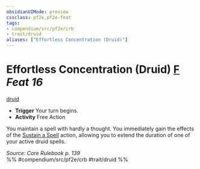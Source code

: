 ```yaml
---
obsidianUIMode: preview
cssclass: pf2e,pf2e-feat
tags:
- compendium/src/pf2e/crb
- trait/druid
aliases: ["Effortless Concentration (Druid)"]
---
```

# Effortless Concentration (Druid)  [F](../../rules/core-rulebook/chapter-9-playing-the-game.md#Actions "Free Action") *Feat 16*  
[druid](../../rules/traits/druid.md)  

- **Trigger** Your turn begins.
- **Activity** Free Action

You maintain a spell with hardly a thought. You immediately gain the effects of the [Sustain a Spell](../../rules/actions/sustain-a-spell.md) action, allowing you to extend the duration of one of your active druid spells.

*Source: Core Rulebook p. 139*  
%% #compendium/src/pf2e/crb #trait/druid %%